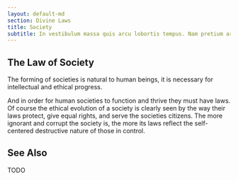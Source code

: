 ```yaml
---
layout: default-md
section: Divine Laws
title: Society
subtitle: In vestibulum massa quis arcu lobortis tempus. Nam pretium arcu in odio vulputate luctus.
---
```


## The Law of Society

The forming of societies is natural to human beings, it is necessary for intellectual and ethical progress.

And in order for human societies to function and thrive they must have laws. Of course the ethical evolution of a society is clearly seen by the way their laws protect, give equal rights, and serve the societies citizens. The more ignorant and corrupt the society is, the more its laws reflect the self-centered destructive nature of those in control. 

## See Also

TODO